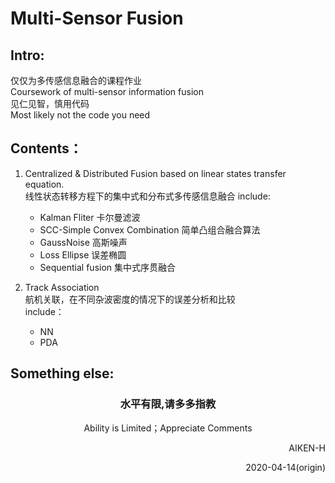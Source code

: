# Multi-Sensor Fusion
## Intro:

仅仅为多传感信息融合的课程作业<br>
Coursework of multi-sensor information fusion<br>
见仁见智，慎用代码 <br>
Most likely not the code you need<br>


## Contents：

1. Centralized & Distributed Fusion based on linear states transfer equation. <br>
    线性状态转移方程下的集中式和分布式多传感信息融合
    include:  
    - Kalman Fliter 卡尔曼滤波<br>
    - SCC-Simple Convex Combination 简单凸组合融合算法<br>
    - GaussNoise 高斯噪声<br>
    - Loss Ellipse 误差椭圆<br>
    - Sequential fusion 集中式序贯融合<br>

2. Track Association<br>
    航机关联，在不同杂波密度的情况下的误差分析和比较<br>
    include：
    - NN
    - PDA


## Something else:

### <center>水平有限,请多多指教</center>
<center>Ability is Limited；Appreciate Comments</center>

<p align='right'>AIKEN-H<br></p> 
<p align='right'>2020-04-14(origin)</p>